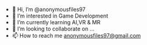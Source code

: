 - 👋 Hi, I’m @anonymousfiles97
- 👀 I’m interested in Game Development
- 🌱 I’m currently learning AI,VR & MR
- 💞️ I’m looking to collaborate on ...
- 📫 How to reach me anonymousfiles97@gmail.com

<!---
anonymousfiles97/anonymousfiles97 is a ✨ special ✨ repository because its `README.md` (this file) appears on your GitHub profile.
You can click the Preview link to take a look at your changes.
--->
